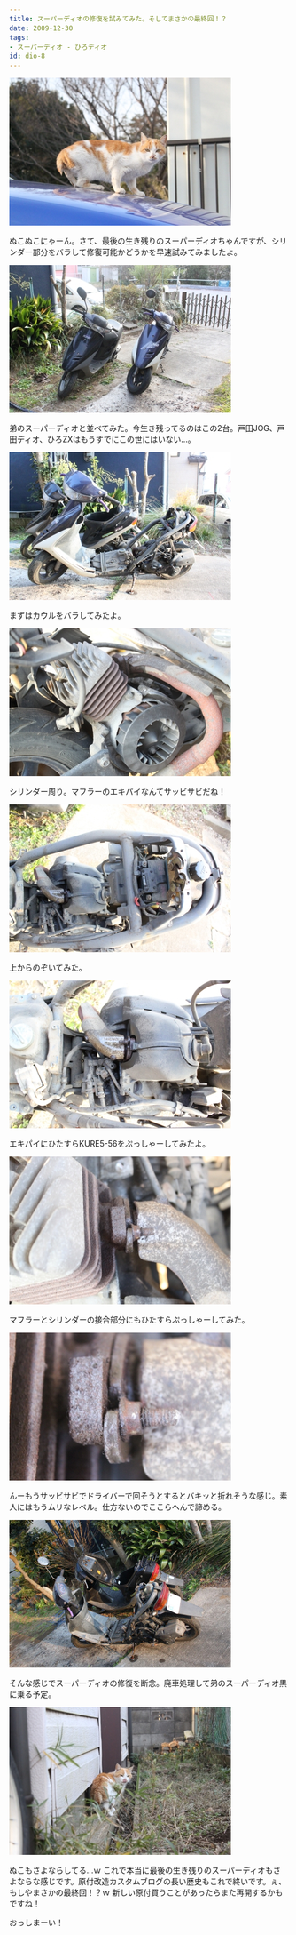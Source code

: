 ```yaml
---
title: スーパーディオの修復を試みてみた。そしてまさかの最終回！？
date: 2009-12-30
tags:
- スーパーディオ - ひろディオ
id: dio-8
---
```



<div class="center spacing"><img src="/photo/diary/2009.12.30_01.jpg" alt=""></div>
<p class="sentence spacing10">ぬこぬこにゃーん。さて、最後の生き残りのスーパーディオちゃんですが、シリンダー部分をバラして修復可能かどうかを早速試みてみましたよ。</p>
<div class="center spacing"><img src="/photo/diary/2009.12.30_02.jpg" alt=""></div>
<p class="sentence spacing10">弟のスーパーディオと並べてみた。今生き残ってるのはこの2台。戸田JOG、戸田ディオ、ひろZXはもうすでにこの世にはいない...。</p>
<div class="center spacing"><img src="/photo/diary/2009.12.30_03.jpg" alt=""></div>
<p class="sentence spacing10">まずはカウルをバラしてみたよ。</p>
<div class="center spacing"><img src="/photo/diary/2009.12.30_04.jpg" alt=""></div>
<p class="sentence spacing10">シリンダー周り。マフラーのエキパイなんてサッビサビだね！</p>
<div class="center spacing"><img src="/photo/diary/2009.12.30_05.jpg" alt=""></div>
<p class="sentence spacing10">上からのぞいてみた。</p>
<div class="center spacing"><img src="/photo/diary/2009.12.30_06.jpg" alt=""></div>
<p class="sentence spacing10">エキパイにひたすらKURE5-56をぷっしゃーしてみたよ。</p>
<div class="center spacing"><img src="/photo/diary/2009.12.30_07.jpg" alt=""></div>
<p class="sentence spacing10">マフラーとシリンダーの接合部分にもひたすらぷっしゃーしてみた。</p>
<div class="center spacing"><img src="/photo/diary/2009.12.30_08.jpg" alt=""></div>
<p class="sentence spacing10">んーもうサッビサビでドライバーで回そうとするとバキッと折れそうな感じ。素人にはもうムリなレベル。仕方ないのでここらへんで諦める。</p>
<div class="center spacing"><img src="/photo/diary/2009.12.30_09.jpg" alt=""></div>
<p class="sentence spacing10">そんな感じでスーパーディオの修復を断念。廃車処理して弟のスーパーディオ黒に乗る予定。</p>
<div class="center spacing"><img src="/photo/diary/2009.12.30_10.jpg" alt=""></div>
<p class="sentence spacing10">ぬこもさよならしてる...ｗ これで本当に最後の生き残りのスーパーディオもさよならな感じです。原付改造カスタムブログの長い歴史もこれで終いです。ぇ、もしやまさかの最終回！？ｗ 新しい原付買うことがあったらまた再開するかもですね！</p>
<p class="sentence">おっしまーい！</p>
